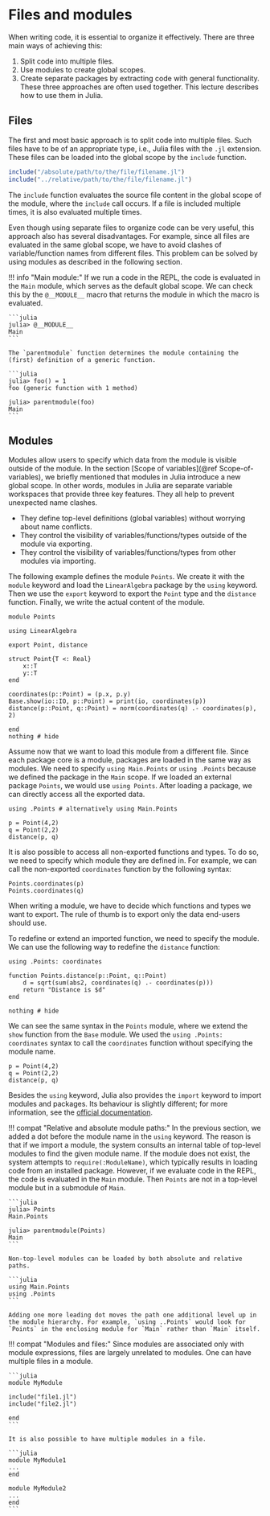 # Files and modules

When writing code, it is essential to organize it effectively. There are three main ways of achieving this:
1. Split code into multiple files.
2. Use modules to create global scopes.
3. Create separate packages by extracting code with general functionality.
These three approaches are often used together. This lecture describes how to use them in Julia.

## Files

The first and most basic approach is to split code into multiple files. Such files have to be of an appropriate type, i.e., Julia files with the `.jl` extension. These files can be loaded into the global scope by the `include` function.

```julia
include("/absolute/path/to/the/file/filename.jl")
include("../relative/path/to/the/file/filename.jl")
```

The `include` function evaluates the source file content in the global scope of the module, where the `include` call occurs. If a file is included multiple times, it is also evaluated multiple times.

Even though using separate files to organize code can be very useful, this approach also has several disadvantages. For example, since all files are evaluated in the same global scope, we have to avoid clashes of variable/function names from different files.  This problem can be solved by using modules as described in the following section.

!!! info "Main module:"
    If we run a code in the REPL, the code is evaluated in the `Main` module, which serves as the default global scope. We can check this by the `@__MODULE__` macro that returns the module in which the macro is evaluated.

    ```julia
    julia> @__MODULE__
    Main
    ```

    The `parentmodule` function determines the module containing the (first) definition of a generic function.

    ```julia
    julia> foo() = 1
    foo (generic function with 1 method)

    julia> parentmodule(foo)
    Main
    ```

## Modules

Modules allow users to specify which data from the module is visible outside of the module. In the section [Scope of variables](@ref Scope-of-variables), we briefly mentioned that modules in Julia introduce a new global scope. In other words, modules in Julia are separate variable workspaces that provide three key features. They all help to prevent unexpected name clashes.

- They define top-level definitions (global variables) without worrying about name conflicts.
- They control the visibility of variables/functions/types outside of the module via exporting.
- They control the visibility of variables/functions/types from other modules via importing.

The following example defines the module `Points`. We create it with the `module` keyword and load the `LinearAlgebra` package by the `using` keyword. Then we use the `export` keyword to export the `Point` type and the `distance` function. Finally, we write the actual content of the module.

```@example modules
module Points

using LinearAlgebra

export Point, distance

struct Point{T <: Real}
    x::T
    y::T
end

coordinates(p::Point) = (p.x, p.y)
Base.show(io::IO, p::Point) = print(io, coordinates(p))
distance(p::Point, q::Point) = norm(coordinates(q) .- coordinates(p), 2)

end
nothing # hide
```

Assume now that we want to load this module from a different file. Since each package core is a module, packages are loaded in the same way as modules. We need to specify `using Main.Points` or `using .Points` because we defined the package in the `Main` scope. If we loaded an external package `Points`, we would use `using Points`. After loading a package, we can directly access all the exported data.

```@repl modules
using .Points # alternatively using Main.Points

p = Point(4,2)
q = Point(2,2)
distance(p, q)
```

It is also possible to access all non-exported functions and types. To do so, we need to specify which module they are defined in. For example, we can call the non-exported `coordinates` function by the following syntax:

```@repl modules
Points.coordinates(p)
Points.coordinates(q)
```

When writing a module, we have to decide which functions and types we want to export. The rule of thumb is to export only the data end-users should use.

To redefine or extend an imported function, we need to specify the module. We can use the following way to redefine the `distance` function:

```@example modules
using .Points: coordinates

function Points.distance(p::Point, q::Point)
    d = sqrt(sum(abs2, coordinates(q) .- coordinates(p)))
    return "Distance is $d"
end

nothing # hide
```

We can see the same syntax in the `Points` module, where we extend the `show` function from the `Base` module. We used the `using .Points: coordinates` syntax to call the `coordinates` function without specifying the module name.

```@repl modules
p = Point(4,2)
q = Point(2,2)
distance(p, q)
```

Besides the `using` keyword, Julia also provides the `import` keyword to import modules and packages. Its behaviour is slightly different; for more information, see the [official documentation](https://docs.julialang.org/en/v1/manual/modules/#Summary-of-module-usage).

!!! compat "Relative and absolute module paths:"
    In the previous section, we added a dot before the module name in the `using` keyword. The reason is that if we import a module, the system consults an internal table of top-level modules to find the given module name. If the module does not exist, the system attempts to `require(:ModuleName)`, which typically results in loading code from an installed package.
    However, if we evaluate code in the REPL, the code is evaluated in the `Main` module. Then `Points` are not in a top-level module but in a submodule of `Main`.

    ```julia
    julia> Points
    Main.Points

    julia> parentmodule(Points)
    Main
    ```

    Non-top-level modules can be loaded by both absolute and relative paths.

    ```julia
    using Main.Points
    using .Points
    ```

    Adding one more leading dot moves the path one additional level up in the module hierarchy. For example, `using ..Points` would look for `Points` in the enclosing module for `Main` rather than `Main` itself.

!!! compat "Modules and files:"
    Since modules are associated only with module expressions, files are largely unrelated to modules. One can have multiple files in a module.

    ```julia
    module MyModule

    include("file1.jl")
    include("file2.jl")

    end
    ```

    It is also possible to have multiple modules in a file.

    ```julia
    module MyModule1
    ...
    end

    module MyModule2
    ...
    end
    ```